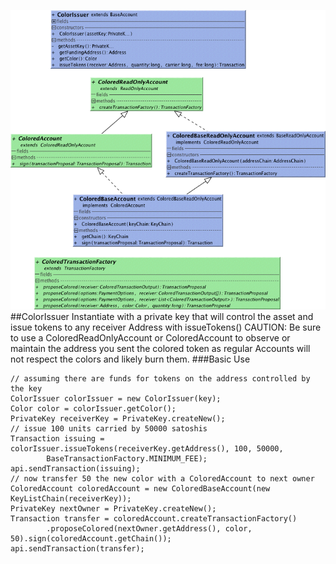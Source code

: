 ![Color](color.png)
##ColorIssuer
Instantiate with a private key that will control the asset and issue tokens to any receiver Address with issueTokens()
CAUTION: Be sure to use a ColoredReadOnlyAccount or ColoredAccount to observe or maintain the address you sent the colored token as
regular Accounts will not respect the colors and likely burn them.
###Basic Use
```
// assuming there are funds for tokens on the address controlled by the key
ColorIssuer colorIssuer = new ColorIssuer(key);
Color color = colorIssuer.getColor();
PrivateKey receiverKey = PrivateKey.createNew();
// issue 100 units carried by 50000 satoshis
Transaction issuing = colorIssuer.issueTokens(receiverKey.getAddress(), 100, 50000, 
        BaseTransactionFactory.MINIMUM_FEE);
api.sendTransaction(issuing);
// now transfer 50 the new color with a ColoredAccount to next owner
ColoredAccount coloredAccount = new ColoredBaseAccount(new KeyListChain(receiverKey));
PrivateKey nextOwner = PrivateKey.createNew();
Transaction transfer = coloredAccount.createTransactionFactory()
        .proposeColored(nextOwner.getAddress(), color, 50).sign(coloredAccount.getChain());
api.sendTransaction(transfer);
```
